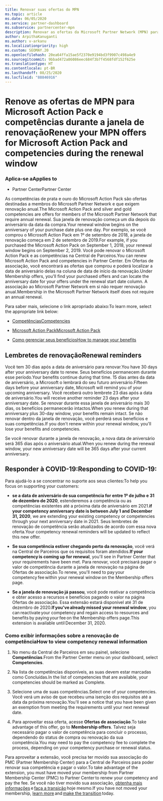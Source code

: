 ```yaml
---
title: Renovar suas ofertas do MPN
ms.topic: article
ms.date: 06/05/2020
ms.service: partner-dashboard
ms.subservice: partnercenter-mpn
description: Renovar as ofertas da Microsoft Partner Network (MPN) para Microsoft Action Pack e competências - a janela de renovação começa no aniversário da data da compra mais um dia.
author: ArpithaKanuganti
ms.author: v-arkanu
ms.localizationpriority: high
ms.custom: SEOMAY.20
ms.openlocfilehash: 20ea64ffa15ae5f2370e9194bd3f9907c498a4e9
ms.sourcegitcommit: 9bbad472a86086eec684f3b7f4568fdf152f625e
ms.translationtype: HT
ms.contentlocale: pt-BR
ms.lasthandoff: 08/25/2020
ms.locfileid: "88846916"
---
```

# <a name="renew-your-mpn-offers-for-microsoft-action-pack-and-competencies-during-the-renewal-window"></a><span data-ttu-id="234b6-103">Renove as ofertas de MPN para Microsoft Action Pack e competências durante a janela de renovação</span><span class="sxs-lookup"><span data-stu-id="234b6-103">Renew your MPN offers for Microsoft Action Pack and competencies during the renewal window</span></span>

### <a name="applies-to"></a><span data-ttu-id="234b6-104">Aplica-se a</span><span class="sxs-lookup"><span data-stu-id="234b6-104">Applies to</span></span>

- <span data-ttu-id="234b6-105">Partner Center</span><span class="sxs-lookup"><span data-stu-id="234b6-105">Partner Center</span></span>

<span data-ttu-id="234b6-106">As competências de prata e ouro do Microsoft Action Pack são ofertas destinadas a membros do Microsoft Partner Network e que exigem renovação anual.</span><span class="sxs-lookup"><span data-stu-id="234b6-106">The Microsoft Action Pack and silver and gold competencies are offers for members of the Microsoft Partner Network that require annual renewal.</span></span> <span data-ttu-id="234b6-107">Sua janela de renovação começa um dia depois do aniversário da data da compra.</span><span class="sxs-lookup"><span data-stu-id="234b6-107">Your renewal window begins on the anniversary of your purchase date plus one day.</span></span> <span data-ttu-id="234b6-108">Por exemplo, se você comprou o Microsoft Action Pack em 1º de setembro de 2018, a janela de renovação começa em 2 de setembro de 2019.</span><span class="sxs-lookup"><span data-stu-id="234b6-108">For example, if you purchased the Microsoft Action Pack on September 1, 2018, your renewal window begins on September 2, 2019.</span></span> <span data-ttu-id="234b6-109">Você pode renovar o Microsoft Action Pack e as competências na Central de Parceiros.</span><span class="sxs-lookup"><span data-stu-id="234b6-109">You can renew Microsoft Action Pack and competencies in Partner Center.</span></span> <span data-ttu-id="234b6-110">Em Ofertas de associação, você encontrará as ofertas que comprou e poderá localizar a data de aniversário delas na coluna de data de início da renovação.</span><span class="sxs-lookup"><span data-stu-id="234b6-110">Under Membership offers, you'll find your purchased offers and can locate the anniversary date for your offers under the renewal start date column.</span></span> <span data-ttu-id="234b6-111">A associação ao Microsoft Partner Network em si não requer renovação anual.</span><span class="sxs-lookup"><span data-stu-id="234b6-111">Membership in the Microsoft Partner Network itself does not require an annual renewal.</span></span> 

<span data-ttu-id="234b6-112">Para saber mais, selecione o link apropriado abaixo:</span><span class="sxs-lookup"><span data-stu-id="234b6-112">To learn more, select the appropriate link below:</span></span> 

- [<span data-ttu-id="234b6-113">Competências</span><span class="sxs-lookup"><span data-stu-id="234b6-113">Competencies</span></span>](learn-about-competencies.md)

- [<span data-ttu-id="234b6-114">Microsoft Action Pack</span><span class="sxs-lookup"><span data-stu-id="234b6-114">Microsoft Action Pack</span></span>](mpn-get-action-pack.md)

- [<span data-ttu-id="234b6-115">Como gerenciar seus benefícios</span><span class="sxs-lookup"><span data-stu-id="234b6-115">How to manage your benefits</span></span>](manage-your-partner-network-benefits.md)

## <a name="renewal-reminders"></a><span data-ttu-id="234b6-116">Lembretes de renovação</span><span class="sxs-lookup"><span data-stu-id="234b6-116">Renewal reminders</span></span> 

<span data-ttu-id="234b6-117">Você tem 30 dias após a data de aniversário para renovar.</span><span class="sxs-lookup"><span data-stu-id="234b6-117">You have 30 days after your anniversary date to renew.</span></span> <span data-ttu-id="234b6-118">Seus benefícios permanecem durante esse período.</span><span class="sxs-lookup"><span data-stu-id="234b6-118">Your benefits continue during that time.</span></span> <span data-ttu-id="234b6-119">15 dias antes da data de aniversário, a Microsoft o lembrará do seu futuro aniversário.</span><span class="sxs-lookup"><span data-stu-id="234b6-119">Fifteen days before your anniversary date, Microsoft will remind you of your upcoming anniversary.</span></span> <span data-ttu-id="234b6-120">Você receberá outro lembrete 23 dias após a data de aniversário.</span><span class="sxs-lookup"><span data-stu-id="234b6-120">You will receive another reminder 23 days after your anniversary date.</span></span> <span data-ttu-id="234b6-121">Se renovar durante essa janela de aniversário mais 30 dias, os benefícios permanecerão intactos.</span><span class="sxs-lookup"><span data-stu-id="234b6-121">When you renew during that anniversary plus 30-day window, your benefits remain intact.</span></span> <span data-ttu-id="234b6-122">Se não renovar dentro da janela de renovação, você perderá seus benefícios e suas competências.</span><span class="sxs-lookup"><span data-stu-id="234b6-122">If you don't renew within your renewal window, you'll lose your benefits and competencies.</span></span>

<span data-ttu-id="234b6-123">Se você renovar durante a janela de renovação, a nova data de aniversário será 365 dias após o aniversário atual.</span><span class="sxs-lookup"><span data-stu-id="234b6-123">When you renew during the renewal window, your new anniversary date will be 365 days after your current anniversary.</span></span>

## <a name="responding-to-covid-19"></a><span data-ttu-id="234b6-124">Responder à COVID-19:</span><span class="sxs-lookup"><span data-stu-id="234b6-124">Responding to COVID-19:</span></span>

<span data-ttu-id="234b6-125">Para ajudá-lo a se concentrar no suporte aos seus clientes:</span><span class="sxs-lookup"><span data-stu-id="234b6-125">To help you focus on supporting your customers:</span></span> 

- <span data-ttu-id="234b6-126">**se a data de aniversário de sua competência for entre 1º de julho e 31 de dezembro de 2020**, estenderemos a competência ou as competências existentes até a próxima data de aniversário em 2021.</span><span class="sxs-lookup"><span data-stu-id="234b6-126">**if your competency anniversary date is between July 1 and December 31, 2020**, we are extending your existing competency or competencies through your next anniversary date in 2021.</span></span> <span data-ttu-id="234b6-127">Seus lembretes de renovação de competência serão atualizados de acordo com essa nova oferta.</span><span class="sxs-lookup"><span data-stu-id="234b6-127">Your competency renewal reminders will be updated to reflect this new offer.</span></span> 

- <span data-ttu-id="234b6-128">**Se sua competência estiver chegando perto da renovação**, você verá na Central de Parceiros que os requisitos foram atendidos.</span><span class="sxs-lookup"><span data-stu-id="234b6-128">**If your competency is coming up for renewal**, you'll see in Partner Center that your requirements have been met.</span></span> <span data-ttu-id="234b6-129">Para renovar, você precisará pagar o valor de competência durante a janela de renovação na página de Ofertas de associação.</span><span class="sxs-lookup"><span data-stu-id="234b6-129">To renew, you'll need to pay your competency fee within your renewal window on the Membership offers page.</span></span> 

- <span data-ttu-id="234b6-130">**Se a janela de renovação já passou**, você pode reativar a competência e obter acesso a recursos e benefícios pagando o valor na página Ofertas de associação. Essa extensão estará disponível até 31 de dezembro de 2020.</span><span class="sxs-lookup"><span data-stu-id="234b6-130">**If you've already missed your renewal window**, you can reactivate your competency and regain access to resources and benefits by paying your fee on the Membership offers page.This extension is available until December 31, 2020.</span></span>

### <a name="how-to-view-competency-renewal-information"></a><span data-ttu-id="234b6-131">Como exibir informações sobre a renovação de competência</span><span class="sxs-lookup"><span data-stu-id="234b6-131">How to view competency renewal information</span></span>

1. <span data-ttu-id="234b6-132">No menu da Central de Parceiros em seu painel, selecione **Competências**.</span><span class="sxs-lookup"><span data-stu-id="234b6-132">From the Partner Center menu on your dashboard, select **Competencies**.</span></span>  

2. <span data-ttu-id="234b6-133">Na lista de competências disponíveis, as suas devem estar marcadas como Concluídas.</span><span class="sxs-lookup"><span data-stu-id="234b6-133">In the list of competencies that are available, your competencies should be marked as Complete.</span></span>  

3. <span data-ttu-id="234b6-134">Selecione uma de suas competências.</span><span class="sxs-lookup"><span data-stu-id="234b6-134">Select one of your competencies.</span></span> <span data-ttu-id="234b6-135">Você verá um aviso de que recebeu uma isenção dos requisitos até a data da próxima renovação.</span><span class="sxs-lookup"><span data-stu-id="234b6-135">You'll see a notice that you have been given an exemption from meeting the requirements until your next renewal date.</span></span>

4. <span data-ttu-id="234b6-136">Para aproveitar essa oferta, acesse **Ofertas de associação**.</span><span class="sxs-lookup"><span data-stu-id="234b6-136">To take advantage of this offer, go to **Membership offers**.</span></span> <span data-ttu-id="234b6-137">Talvez seja necessário pagar o valor de competência para concluir o processo, dependendo do status de compra ou renovação da sua competência.</span><span class="sxs-lookup"><span data-stu-id="234b6-137">You may need to pay the competency fee to complete the process, depending on your competency purchase or renewal status.</span></span> 

<span data-ttu-id="234b6-138">Para aproveitar a extensão, você precisa ter movido sua associação do PMC (Partner Membership Center) para a Central de Parceiros para poder renovar sua competência e pagar o valor.</span><span class="sxs-lookup"><span data-stu-id="234b6-138">To take advantage of the extension, you must have moved your membership from Partner Membership Center (PMC) to Partner Center to renew your competency and pay the fee.</span></span> <span data-ttu-id="234b6-139">Se você não tiver movido sua associação, [obtenha mais informações](prepare-pmc-pc-migration.md) e [faça a transição](https://partners.microsoft.com/partnerprogram/Welcome.aspx) hoje mesmo.</span><span class="sxs-lookup"><span data-stu-id="234b6-139">If you have not moved your membership, [learn more](prepare-pmc-pc-migration.md) and [make the transition](https://partners.microsoft.com/partnerprogram/Welcome.aspx) today.</span></span>  

